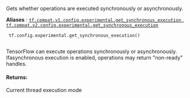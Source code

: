 Gets whether operations are executed synchronously or asynchronously.

**Aliases** : [ `tf.compat.v1.config.experimental.get_synchronous_execution` ](/api_docs/python/tf/config/experimental/get_synchronous_execution), [ `tf.compat.v2.config.experimental.get_synchronous_execution` ](/api_docs/python/tf/config/experimental/get_synchronous_execution)

```
 tf.config.experimental.get_synchronous_execution()
 
```

TensorFlow can execute operations synchronously or asynchronously. Ifasynchronous execution is enabled, operations may return "non-ready" handles.

#### Returns:
Current thread execution mode

